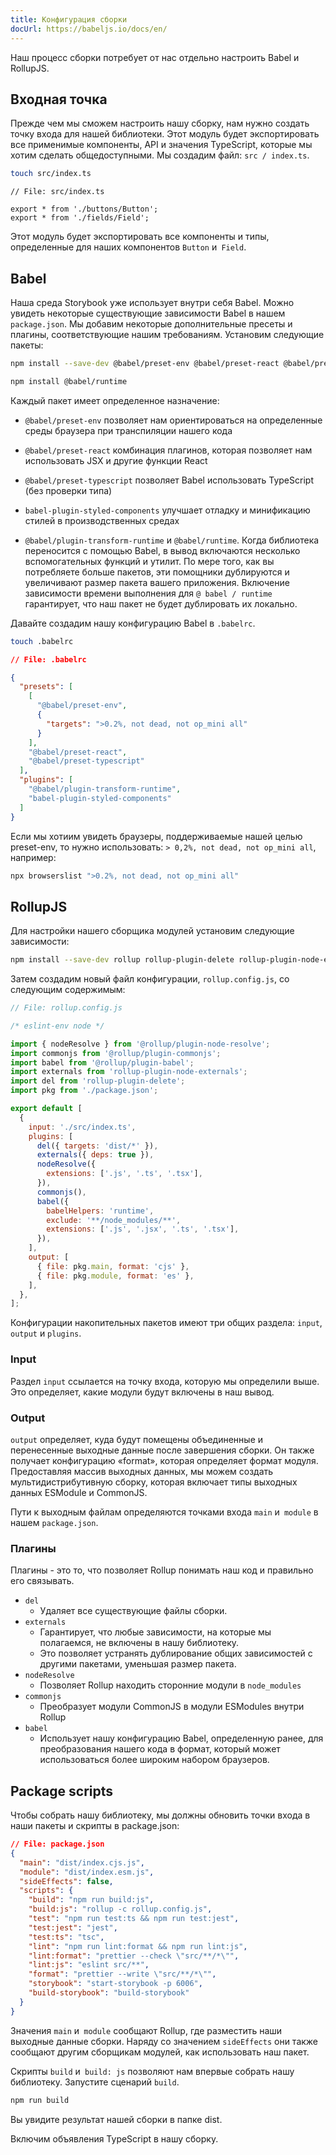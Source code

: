 ```yaml
---
title: Конфигурация сборки
docUrl: https://babeljs.io/docs/en/
---
```


Наш процесс сборки потребует от нас отдельно настроить Babel и RollupJS.

## Входная точка

Прежде чем мы сможем настроить нашу сборку, нам нужно создать точку входа для нашей библиотеки. Этот модуль будет экспортировать все применимые компоненты, API и значения TypeScript, которые мы хотим сделать общедоступными. Мы создадим файл: `src / index.ts`.

```bash
touch src/index.ts
```

```tsx
// File: src/index.ts

export * from './buttons/Button';
export * from './fields/Field';
```

Этот модуль будет экспортировать все компоненты и типы, определенные для наших компонентов `Button` и` Field`.

## Babel

Наша среда Storybook уже использует внутри себя Babel. Можно увидеть некоторые существующие зависимости Babel в нашем `package.json`. Мы добавим некоторые дополнительные пресеты и плагины, соответствующие нашим требованиям. Установим следующие пакеты:

```bash
npm install --save-dev @babel/preset-env @babel/preset-react @babel/preset-typescript @babel/plugin-transform-runtime babel-plugin-styled-components

npm install @babel/runtime
```

Каждый пакет имеет определенное назначение:

- `@babel/preset-env` позволяет нам ориентироваться на определенные среды браузера при транспиляции нашего кода

- `@babel/preset-react` комбинация плагинов, которая позволяет нам использовать JSX и другие функции React

- `@babel/preset-typescript` позволяет Babel использовать TypeScript (без проверки типа)

- `babel-plugin-styled-components` улучшает отладку и минификацию стилей в производственных средах

- `@babel/plugin-transform-runtime` и `@babel/runtime`. Когда библиотека переносится с помощью Babel, в вывод включаются несколько вспомогательных функций и утилит. По мере того, как вы потребляете больше пакетов, эти помощники дублируются и увеличивают размер пакета вашего приложения. Включение зависимости времени выполнения для `@ babel / runtime` гарантирует, что наш пакет не будет дублировать их локально.

Давайте создадим нашу конфигурацию Babel в `.babelrc`.

```bash
touch .babelrc
```

```json
// File: .babelrc

{
  "presets": [
    [
      "@babel/preset-env",
      {
        "targets": ">0.2%, not dead, not op_mini all"
      }
    ],
    "@babel/preset-react",
    "@babel/preset-typescript"
  ],
  "plugins": [
    "@babel/plugin-transform-runtime",
    "babel-plugin-styled-components"
  ]
}
```

Если мы хотиим увидеть браузеры, поддерживаемые нашей целью preset-env, то нужно использовать: `> 0,2%, not dead, not op_mini all`, например:

```bash
npx browserslist ">0.2%, not dead, not op_mini all"
```

## RollupJS

Для настройки нашего сборщика модулей установим следующие зависимости:

```bash
npm install --save-dev rollup rollup-plugin-delete rollup-plugin-node-externals @rollup/plugin-babel @rollup/plugin-commonjs @rollup/plugin-node-resolve
```

Затем создадим новый файл конфигурации, `rollup.config.js`, со следующим содержимым:

```js
// File: rollup.config.js

/* eslint-env node */

import { nodeResolve } from '@rollup/plugin-node-resolve';
import commonjs from '@rollup/plugin-commonjs';
import babel from '@rollup/plugin-babel';
import externals from 'rollup-plugin-node-externals';
import del from 'rollup-plugin-delete';
import pkg from './package.json';

export default [
  {
    input: './src/index.ts',
    plugins: [
      del({ targets: 'dist/*' }),
      externals({ deps: true }),
      nodeResolve({
        extensions: ['.js', '.ts', '.tsx'],
      }),
      commonjs(),
      babel({
        babelHelpers: 'runtime',
        exclude: '**/node_modules/**',
        extensions: ['.js', '.jsx', '.ts', '.tsx'],
      }),
    ],
    output: [
      { file: pkg.main, format: 'cjs' },
      { file: pkg.module, format: 'es' },
    ],
  },
];
```

Конфигурации накопительных пакетов имеют три общих раздела: `input`, `output` и `plugins`.

### Input

Раздел `input` ссылается на точку входа, которую мы определили выше. Это определяет, какие модули будут включены в наш вывод.

### Output

`output` определяет, куда будут помещены объединенные и перенесенные выходные данные после завершения сборки. Он также получает конфигурацию «format», которая определяет формат модуля. Предоставляя массив выходных данных, мы можем создать мультидистрибутивную сборку, которая включает типы выходных данных ESModule и CommonJS.

Пути к выходным файлам определяются точками входа `main` и` module` в нашем `package.json`.

### Плагины

Плагины - это то, что позволяет Rollup понимать наш код и правильно его связывать.

- `del`
  - Удаляет все существующие файлы сборки.
- `externals`
  - Гарантирует, что любые зависимости, на которые мы полагаемся, не включены в нашу библиотеку.
  - Это позволяет устранять дублирование общих зависимостей с другими пакетами, уменьшая размер пакета.
- `nodeResolve`
  - Позволяет Rollup находить сторонние модули в `node_modules`
- `commonjs`
  - Преобразует модули CommonJS в модули ESModules внутри Rollup
- `babel`
  - Использует нашу конфигурацию Babel, определенную ранее, для преобразования нашего кода в формат, который может использоваться более широким набором браузеров.

## Package scripts

Чтобы собрать нашу библиотеку, мы должны обновить точки входа в наши пакеты и скрипты в package.json:

```json
// File: package.json
{
  "main": "dist/index.cjs.js",
  "module": "dist/index.esm.js",
  "sideEffects": false,
  "scripts": {
    "build": "npm run build:js",
    "build:js": "rollup -c rollup.config.js",
    "test": "npm run test:ts && npm run test:jest",
    "test:jest": "jest",
    "test:ts": "tsc",
    "lint": "npm run lint:format && npm run lint:js",
    "lint:format": "prettier --check \"src/**/*\"",
    "lint:js": "eslint src/**",
    "format": "prettier --write \"src/**/*\"",
    "storybook": "start-storybook -p 6006",
    "build-storybook": "build-storybook"
  }
}
```

Значения `main` и` module` сообщают Rollup, где разместить наши выходные данные сборки. Наряду со значением `sideEffects` они также сообщают другим сборщикам модулей, как использовать наш пакет.

Скрипты `build` и` build: js` позволяют нам впервые собрать нашу библиотеку. Запустите сценарий `build`.

```bash
npm run build
```

Вы увидите результат нашей сборки в папке dist.

Включим объявления TypeScript в нашу сборку.
